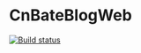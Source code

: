 # CnBateBlogWeb
[![Build status](https://dev.azure.com/allenMaster/CnBateBlogWeb_Infrastructure_V2/_apis/build/status/CnBateBlogWeb_CI)](https://dev.azure.com/allenMaster/CnBateBlogWeb_Infrastructure_V2/_build/latest?definitionId=2)
